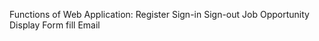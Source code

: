 Functions of Web Application:
  Register
  Sign-in
  Sign-out
  Job Opportunity Display
  Form fill
  Email
